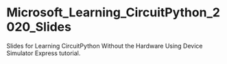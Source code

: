 # Microsoft_Learning_CircuitPython_2020_Slides
Slides for Learning CircuitPython Without the Hardware Using Device Simulator Express tutorial.
